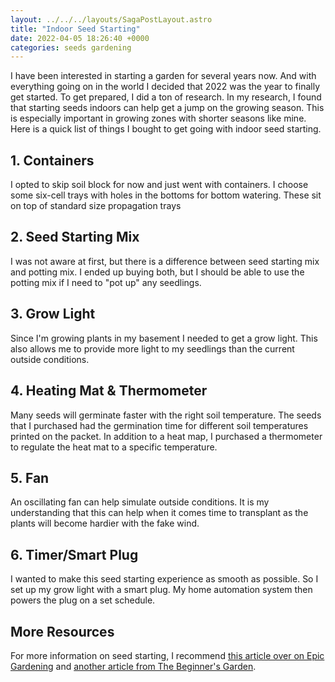 ```yaml
---
layout: ../../../layouts/SagaPostLayout.astro
title: "Indoor Seed Starting"
date: 2022-04-05 18:26:40 +0000
categories: seeds gardening
---
```


I have been interested in starting a garden for several years now. And with
everything going on in the world I decided that 2022 was the year to finally get
started. To get prepared, I did a ton of research. In my research, I found that
starting seeds indoors can help get a jump on the growing season. This is especially
important in growing zones with shorter seasons like mine. Here is a quick list
of things I bought to get going with indoor seed starting.

## 1. Containers

I opted to skip soil block for now and just went with containers. I choose some
six-cell trays with holes in the bottoms for bottom watering. These sit on
top of standard size propagation trays

## 2. Seed Starting Mix

I was not aware at first, but there is a difference between seed starting mix
and potting mix. I ended up buying both, but I should be able to use the potting mix
if I need to "pot up" any seedlings.

## 3. Grow Light

Since I'm growing plants in my basement I needed to get a grow light.
This also allows me to provide more light to my seedlings than the current outside
conditions.

## 4. Heating Mat & Thermometer

Many seeds will germinate faster with the right soil temperature. The seeds that
I purchased had the germination time for different soil temperatures printed on the
packet. In addition to a heat map, I purchased a thermometer to regulate the
heat mat to a specific temperature.

## 5. Fan

An oscillating fan can help simulate outside conditions. It is my understanding
that this can help when it comes time to transplant as the plants will become
hardier with the fake wind.

## 6. Timer/Smart Plug

I wanted to make this seed starting experience as smooth as possible. So I set up
my grow light with a smart plug. My home automation system then powers the plug
on a set schedule.

## More Resources

For more information on seed starting, I recommend
[this article over on Epic Gardening](https://www.epicgardening.com/starting-seeds-indoors/)
and [another article from The Beginner's Garden](https://journeywithjill.net/gardening/2019/01/22/how-to-start-seeds-indoors-tips-for-beginners/).

